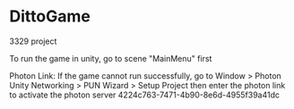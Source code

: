 # DittoGame
3329 project

To run the game in unity, go to scene "MainMenu" first

Photon Link:
If the game cannot run successfully, go to Window > Photon Unity Networking > PUN Wizard > Setup Project
then enter the photon link to activate the photon server
4224c763-7471-4b90-8e6d-4955f39a41dc
